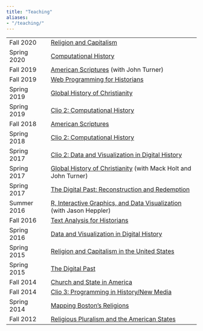 ```yaml
---
title: "Teaching"
aliases:
- "/teaching/"
---
```


<table id="syllabus-list" class="date-list-table">
  <tr><td class="semester">Fall 2020</td> <td><a href="/courses/capitalism.2020">Religion and Capitalism</a></td></tr>
  <tr><td class="semester">Spring 2020</td> <td><a href="/courses/data.2020">Computational History</a></td></tr>
  <tr><td class="semester">Fall 2019</td> <td><a href="http://lincolnmullen.com/files/american-scriptures.fall2019.pdf">American Scriptures</a> (with John Turner)</td></tr>
  <tr><td class="semester">Fall 2019</td> <td><a href="/courses/programming.2019/">Web Programming for Historians</a></td></tr>
  <tr><td class="semester">Spring 2019</td> <td><a href="/courses/christianity.2019/">Global History of Christianity</a></td></tr>
  <tr><td class="semester">Spring 2019</td> <td><a href="/courses/clio2.2019/">Clio 2: Computational History</a></td></tr>
  <tr><td class="semester">Fall 2018</td> <td><a href="/courses/scriptures.2018/">American Scriptures</a></td></tr>
  <tr><td class="semester">Spring 2018</td> <td><a href="/courses/clio2.2018/">Clio 2: Computational History</a></td></tr>
  <tr><td class="semester">Spring 2017</td> <td><a href="/courses/clio2.2017/">Clio 2: Data and Visualization in Digital History</a></td></tr>
  <tr><td class="semester">Spring 2017</td> <td><a href="http://lincolnmullen.com/files/Global-History-Christianity.spring-2017.pdf">Global History of Christianity</a> (with Mack Holt and John Turner)</td></tr>
  <tr><td class="semester">Spring 2017</td> <td><a href="/courses/digital-past.2017/">The Digital Past: Reconstruction and Redemption</a></td></tr>
  <tr><td class="semester">Summer 2016</td> <td><a href="http://lincolnmullen.com/files/Heppler_Mullen-DHSI.pdf">R, Interactive Graphics, and Data Visualization</a> (with Jason Heppler)</td></tr>
  <tr><td class="semester">Fall 2016</td> <td><a href="/courses/text-analysis.2016/">Text Analysis for Historians</a></td></tr>
  <tr><td class="semester">Spring 2016</td> <td><a href="/courses/data-dh.2016/">Data and Visualization in Digital History</a></td></tr>
  <tr><td class="semester">Spring 2015</td> <td><a href="/courses/religion-capitalism.2015/">Religion and Capitalism in the United States</a></td></tr>
  <tr><td class="semester">Spring 2015</td> <td><a href="/courses/digital-past-2015/">The Digital Past</a></td></tr>
  <tr><td class="semester">Fall 2014</td> <td><a href="/courses/church-state.2014/">Church and State in America</a></td></tr>
  <tr><td class="semester">Fall 2014</td> <td><a href="/courses/clio3.2014/">Clio 3: Programming in History/New Media</a></td></tr>
  <tr><td class="semester">Spring 2014</td> <td><a href="http://lincolnmullen.com/files/religion-19c-dh.pdf">Mapping Boston&rsquo;s Religions</a></td></tr>
  <tr><td class="semester">Fall 2012</td> <td><a href="http://lincolnmullen.com/files/religious-pluralism.syllabus.2012-fall.pdf">Religious Pluralism and the American States</a></td></tr>
</table>

